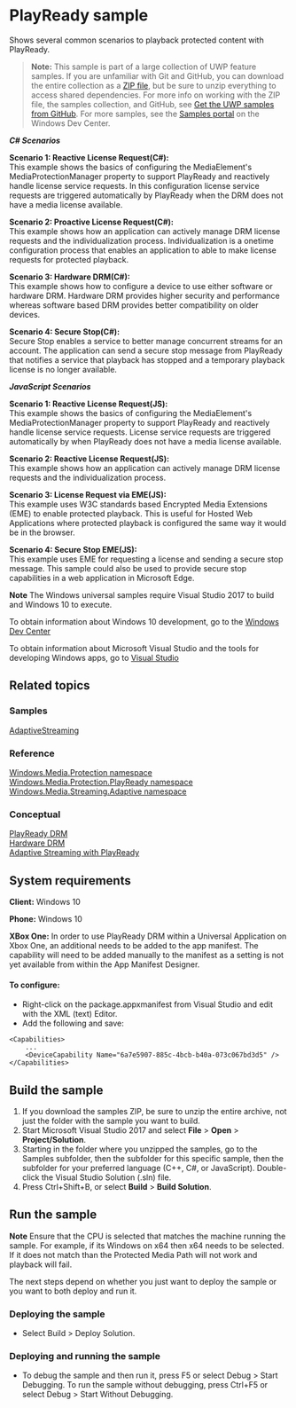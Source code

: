 <!---
  category: PlayReady
  samplefwlink: https://aka.ms/playreadyuwp
--->

# PlayReady sample

Shows several common scenarios to playback protected content with PlayReady.

> **Note:** This sample is part of a large collection of UWP feature samples. 
> If you are unfamiliar with Git and GitHub, you can download the entire collection as a 
> [ZIP file](https://github.com/Microsoft/Windows-universal-samples/archive/master.zip), but be 
> sure to unzip everything to access shared dependencies. For more info on working with the ZIP file, 
> the samples collection, and GitHub, see [Get the UWP samples from GitHub](https://aka.ms/ovu2uq). 
> For more samples, see the [Samples portal](https://aka.ms/winsamples) on the Windows Dev Center. 

***C# Scenarios***

**Scenario 1: Reactive License Request(C#):**    
This example shows the basics of configuring the MediaElement's MediaProtectionManager property to support PlayReady and reactively handle license service requests. In this configuration license service requests are triggered automatically by PlayReady when the DRM does not have a media license available.

**Scenario 2: Proactive License Request(C#):**    
This example shows how an application can actively manage DRM license requests and the individualization process. Individualization is a onetime configuration process that enables an application to able to make license requests for protected playback.

**Scenario 3: Hardware DRM(C#):**    
This example shows how to configure a device to use either software or hardware DRM. Hardware DRM provides higher security and performance whereas software based DRM provides better compatibility on older devices.

**Scenario 4: Secure Stop(C#):**    
Secure Stop enables a service to better manage concurrent streams for an account. The application can send a secure stop message from PlayReady that notifies a service that playback has stopped and a temporary playback license is no longer available. 

***JavaScript Scenarios***

**Scenario 1: Reactive License Request(JS):**   
This example shows the basics of configuring the MediaElement's MediaProtectionManager property to support PlayReady and reactively handle license service requests. License service requests are triggered automatically by when PlayReady does not have a media license available.

**Scenario 2: Reactive License Request(JS):**   
This example shows how an application can actively manage DRM license requests and the individualization process.

**Scenario 3: License Request via EME(JS):**   
This example uses W3C standards based Encrypted Media Extensions (EME) to enable protected playback. This is useful for Hosted Web Applications where protected playback is configured the same way it would be in the browser.

**Scenario 4: Secure Stop EME(JS):**   
This example uses EME for requesting a license and sending a secure stop message. This sample could also be used to provide secure stop capabilities in a web application in Microsoft Edge.



**Note** The Windows universal samples require Visual Studio 2017 to build and Windows 10 to execute.

To obtain information about Windows 10 development, go to the [Windows Dev Center](https://dev.windows.com)

To obtain information about Microsoft Visual Studio and the tools for developing Windows apps, go to [Visual Studio](http://go.microsoft.com/fwlink/?LinkID=532422)

## Related topics

### Samples

[AdaptiveStreaming](../AdaptiveStreaming)  

### Reference

[Windows.Media.Protection namespace](https://msdn.microsoft.com/library/windows/apps/br207056.aspx)  
[Windows.Media.Protection.PlayReady namespace](https://msdn.microsoft.com/library/windows/apps/dn986454.aspx)  
[Windows.Media.Streaming.Adaptive namespace](https://msdn.microsoft.com/library/windows/apps/windows.media.streaming.adaptive.aspx)  

### Conceptual

[PlayReady DRM](https://msdn.microsoft.com/windows/uwp/audio-video-camera/playready-client-sdk)  
[Hardware DRM](https://msdn.microsoft.com/windows/uwp/audio-video-camera/hardware-drm)  
[Adaptive Streaming with PlayReady](https://msdn.microsoft.com/windows/uwp/audio-video-camera/adaptive-streaming-with-playready)  

## System requirements

**Client:** Windows 10 

**Phone:** Windows 10 

**XBox One:**
In order to use PlayReady DRM within a Universal Application on Xbox One, an additional <DeviceCapability> needs to be added to the app manifest. The capability will need to be added manually to the manifest as a setting is not yet available from within the App Manifest Designer. 

#### To configure: ####
-	Right-click on the package.appxmanifest from Visual Studio and edit with the XML (text) Editor. 
-	Add the following <DeviceCapability> and save:

```
<Capabilities>
    ...
    <DeviceCapability Name="6a7e5907-885c-4bcb-b40a-073c067bd3d5" />
</Capabilities>
```

## Build the sample

1. If you download the samples ZIP, be sure to unzip the entire archive, not just the folder with the sample you want to build. 
2. Start Microsoft Visual Studio 2017 and select **File** \> **Open** \> **Project/Solution**.
3. Starting in the folder where you unzipped the samples, go to the Samples subfolder, then the subfolder for this specific sample, then the subfolder for your preferred language (C++, C#, or JavaScript). Double-click the Visual Studio Solution (.sln) file.
4. Press Ctrl+Shift+B, or select **Build** \> **Build Solution**.

## Run the sample

**Note** Ensure that the CPU is selected that matches the machine running the sample. For example, if its Windows on x64 then x64 needs to be selected. If it does not match than the Protected Media Path will not work and playback will fail.

The next steps depend on whether you just want to deploy the sample or you want to both deploy and run it.

### Deploying the sample

- Select Build > Deploy Solution. 

### Deploying and running the sample

- To debug the sample and then run it, press F5 or select Debug >  Start Debugging. To run the sample without debugging, press Ctrl+F5 or select Debug > Start Without Debugging. 
